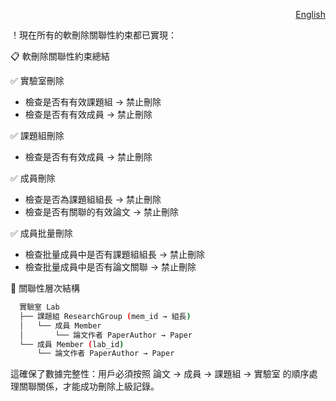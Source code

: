 <!-- Language Switcher -->

<div align="right">

[English](delete_logc_EN.md)

</div>

！現在所有的軟刪除關聯性約束都已實現：

  📋 軟刪除關聯性約束總結

  ✅ 實驗室刪除

  - 檢查是否有有效課題組 → 禁止刪除
  - 檢查是否有有效成員 → 禁止刪除

  ✅ 課題組刪除

  - 檢查是否有有效成員 → 禁止刪除

  ✅ 成員刪除

  - 檢查是否為課題組組長 → 禁止刪除
  - 檢查是否有關聯的有效論文 → 禁止刪除

  ✅ 成員批量刪除

  - 檢查批量成員中是否有課題組組長 → 禁止刪除
  - 檢查批量成員中是否有論文關聯 → 禁止刪除

  🔗 關聯性層次結構

```bash
  實驗室 Lab
  ├── 課題組 ResearchGroup (mem_id → 組長)
  │   └── 成員 Member
  │       └── 論文作者 PaperAuthor → Paper
  └── 成員 Member (lab_id)
      └── 論文作者 PaperAuthor → Paper
```
  這確保了數據完整性：用戶必須按照 論文 → 成員 → 課題組 → 實驗室 的順序處理關聯關係，才能成功刪除上級記錄。